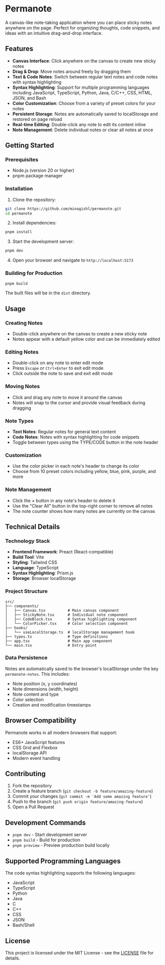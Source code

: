 # Permanote

A canvas-like note-taking application where you can place sticky notes anywhere on the page. Perfect for organizing thoughts, code snippets, and ideas with an intuitive drag-and-drop interface.

## Features

- **Canvas Interface**: Click anywhere on the canvas to create new sticky notes
- **Drag & Drop**: Move notes around freely by dragging them
- **Text & Code Notes**: Switch between regular text notes and code notes with syntax highlighting
- **Syntax Highlighting**: Support for multiple programming languages including JavaScript, TypeScript, Python, Java, C/C++, CSS, HTML, JSON, and Bash
- **Color Customization**: Choose from a variety of preset colors for your notes
- **Persistent Storage**: Notes are automatically saved to localStorage and restored on page reload
- **Real-time Editing**: Double-click any note to edit its content inline
- **Note Management**: Delete individual notes or clear all notes at once

## Getting Started

### Prerequisites

- Node.js (version 20 or higher)
- pnpm package manager

### Installation

1. Clone the repository:

```bash
git clone https://github.com/minagishl/permanote.git
cd permanote
```

2. Install dependencies:

```bash
pnpm install
```

3. Start the development server:

```bash
pnpm dev
```

4. Open your browser and navigate to `http://localhost:5173`

### Building for Production

```bash
pnpm build
```

The built files will be in the `dist` directory.

## Usage

### Creating Notes

- Double-click anywhere on the canvas to create a new sticky note
- Notes appear with a default yellow color and can be immediately edited

### Editing Notes

- Double-click on any note to enter edit mode
- Press `Escape` or `Ctrl+Enter` to exit edit mode
- Click outside the note to save and exit edit mode

### Moving Notes

- Click and drag any note to move it around the canvas
- Notes will snap to the cursor and provide visual feedback during dragging

### Note Types

- **Text Notes**: Regular notes for general text content
- **Code Notes**: Notes with syntax highlighting for code snippets
- Toggle between types using the TYPE/CODE button in the note header

### Customization

- Use the color picker in each note's header to change its color
- Choose from 10 preset colors including yellow, blue, pink, purple, and more

### Note Management

- Click the × button in any note's header to delete it
- Use the "Clear All" button in the top-right corner to remove all notes
- The note counter shows how many notes are currently on the canvas

## Technical Details

### Technology Stack

- **Frontend Framework**: Preact (React-compatible)
- **Build Tool**: Vite
- **Styling**: Tailwind CSS
- **Language**: TypeScript
- **Syntax Highlighting**: Prism.js
- **Storage**: Browser localStorage

### Project Structure

```
src/
├── components/
│   ├── Canvas.tsx          # Main canvas component
│   ├── StickyNote.tsx      # Individual note component
│   ├── CodeBlock.tsx       # Syntax highlighting component
│   └── ColorPicker.tsx     # Color selection component
├── hooks/
│   └── useLocalStorage.ts  # localStorage management hook
├── types.ts                # Type definitions
├── app.tsx                 # Main app component
└── main.tsx                # Entry point
```

### Data Persistence

Notes are automatically saved to the browser's localStorage under the key `permanote-notes`. This includes:

- Note position (x, y coordinates)
- Note dimensions (width, height)
- Note content and type
- Color selection
- Creation and modification timestamps

## Browser Compatibility

Permanote works in all modern browsers that support:

- ES6+ JavaScript features
- CSS Grid and Flexbox
- localStorage API
- Modern event handling

## Contributing

1. Fork the repository
2. Create a feature branch (`git checkout -b feature/amazing-feature`)
3. Commit your changes (`git commit -m 'Add some amazing feature'`)
4. Push to the branch (`git push origin feature/amazing-feature`)
5. Open a Pull Request

## Development Commands

- `pnpm dev` - Start development server
- `pnpm build` - Build for production
- `pnpm preview` - Preview production build locally

## Supported Programming Languages

The code syntax highlighting supports the following languages:

- JavaScript
- TypeScript
- Python
- Java
- C
- C++
- CSS
- JSON
- Bash/Shell

## License

This project is licensed under the MIT License - see the [LICENSE](./LICENSE) file for details.
